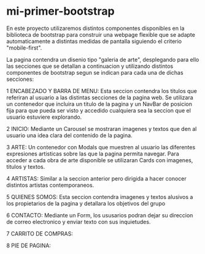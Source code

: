 # mi-primer-bootstrap

En este proyecto utilizaremos distintos componentes disponibles en la biblioteca de bootstrap para construir una webpage flexible que se adapte automaticamente a distintas medidas de pantalla siguiendo el criterio "mobile-first".

La pagina contendra un disenio tipo "galeria de arte", desplegando para ello las secciones que se detallan a continuacion y utilizando distintos componentes de bootstrap segun se indican para cada una de dichas secciones:

1 ENCABEZADO Y BARRA DE MENU: Esta seccion contendra los titulos que referiran al usuario a las distintas secciones de la pagina web. Se utilizara un contenedor que incluira un titulo de la pagina y un NavBar de posicion fija para que pueda ser visto y accedido cualquiera sea la seccion que el usuario estuviere explorando.

2 INICIO: Mediante un Carousel se mostraran imagenes y textos que den al usuario una idea clara del contenido de la pagina.

3 ARTE: Un contenedor con Modals que muestren al usuario las diferentes expresiones artisticas sobre las que la pagina permita navegar. Para acceder a cada obra de arte disponible se utilizaran Cards con imagenes, titulos y textos.

4 ARTISTAS: Similar a la seccion anterior pero dirigida a hacer conocer distintos artistas contemporaneos.

5 QUIENES SOMOS: Esta seccion contendra imagenes y textos alusivos a los propietarios de la pagina y detallara los objetivos del grupo

6 CONTACTO: Mediante un Form, los ususarios podran dejar su direccion de correo electronico y enviar texto con sus inquietudes.

7 CARRITO DE COMPRAS:

8 PIE DE PAGINA:

